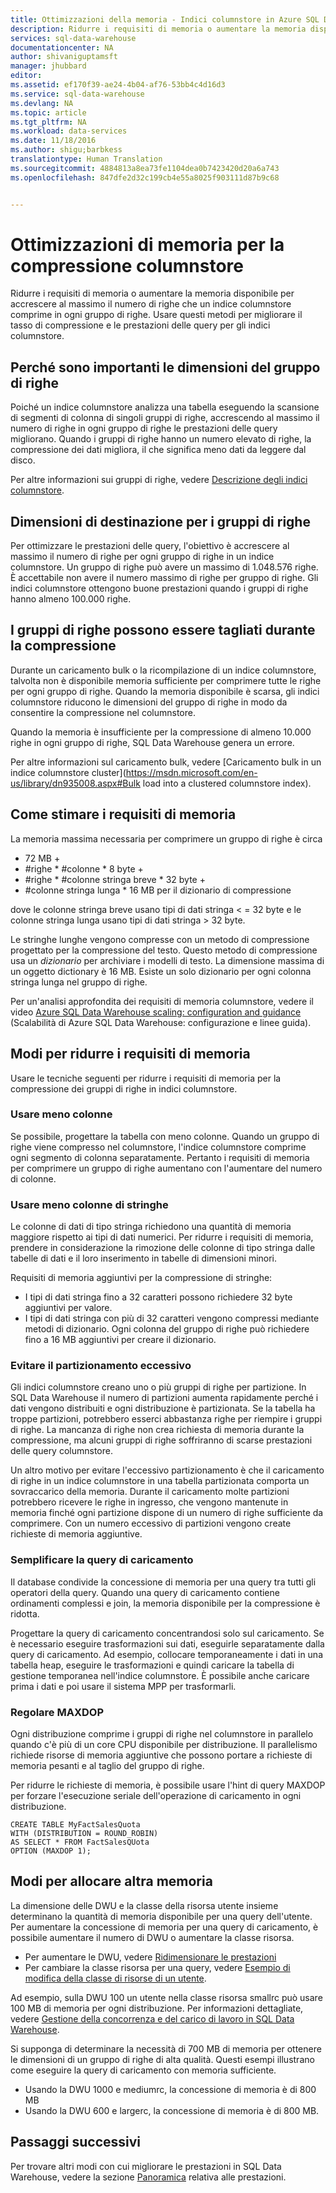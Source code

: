 ```yaml
---
title: Ottimizzazioni della memoria - Indici columnstore in Azure SQL Data Warehouse | documentazione Microsoft
description: Ridurre i requisiti di memoria o aumentare la memoria disponibile per accrescere al massimo il numero di righe che un indice columnstore comprime in ogni gruppo di righe.
services: sql-data-warehouse
documentationcenter: NA
author: shivaniguptamsft
manager: jhubbard
editor: 
ms.assetid: ef170f39-ae24-4b04-af76-53bb4c4d16d3
ms.service: sql-data-warehouse
ms.devlang: NA
ms.topic: article
ms.tgt_pltfrm: NA
ms.workload: data-services
ms.date: 11/18/2016
ms.author: shigu;barbkess
translationtype: Human Translation
ms.sourcegitcommit: 4884813a8ea73fe1104dea0b7423420d20a6a743
ms.openlocfilehash: 847dfe2d32c199cb4e55a8025f903111d87b9c68


---
```


# <a name="memory-optimizations-for-columnstore-compression"></a>Ottimizzazioni di memoria per la compressione columnstore

Ridurre i requisiti di memoria o aumentare la memoria disponibile per accrescere al massimo il numero di righe che un indice columnstore comprime in ogni gruppo di righe.  Usare questi metodi per migliorare il tasso di compressione e le prestazioni delle query per gli indici columnstore.

## <a name="why-the-rowgroup-size-matters"></a>Perché sono importanti le dimensioni del gruppo di righe
Poiché un indice columnstore analizza una tabella eseguendo la scansione di segmenti di colonna di singoli gruppi di righe, accrescendo al massimo il numero di righe in ogni gruppo di righe le prestazioni delle query migliorano. Quando i gruppi di righe hanno un numero elevato di righe, la compressione dei dati migliora, il che significa meno dati da leggere dal disco.

Per altre informazioni sui gruppi di righe, vedere [Descrizione degli indici columnstore](https://msdn.microsoft.com/library/gg492088.aspx). 

## <a name="target-size-for-rowgroups"></a>Dimensioni di destinazione per i gruppi di righe
Per ottimizzare le prestazioni delle query, l'obiettivo è accrescere al massimo il numero di righe per ogni gruppo di righe in un indice columnstore. Un gruppo di righe può avere un massimo di 1.048.576 righe. È accettabile non avere il numero massimo di righe per gruppo di righe. Gli indici columnstore ottengono buone prestazioni quando i gruppi di righe hanno almeno 100.000 righe.

## <a name="rowgroups-can-get-trimmed-during-compression"></a>I gruppi di righe possono essere tagliati durante la compressione

Durante un caricamento bulk o la ricompilazione di un indice columnstore, talvolta non è disponibile memoria sufficiente per comprimere tutte le righe per ogni gruppo di righe. Quando la memoria disponibile è scarsa, gli indici columnstore riducono le dimensioni del gruppo di righe in modo da consentire la compressione nel columnstore. 

Quando la memoria è insufficiente per la compressione di almeno 10.000 righe in ogni gruppo di righe, SQL Data Warehouse genera un errore. 

Per altre informazioni sul caricamento bulk, vedere [Caricamento bulk in un indice columnstore cluster](https://msdn.microsoft.com/en-us/library/dn935008.aspx#Bulk load into a clustered columnstore index).

## <a name="how-to-estimate-memory-requirements"></a>Come stimare i requisiti di memoria

<!--
To view an estimate of the memory requirements to compress a rowgroup of maximum size into a columnstore index, download and run the view [dbo.vCS_mon_mem_grant](). This view shows the size of the memory grant that a rowgroup requires for compression in to the columnstore.
-->

La memoria massima necessaria per comprimere un gruppo di righe è circa

- 72 MB +
- \#righe \* \#colonne \* 8 byte +
- \#righe \* \#colonne stringa breve \* 32 byte +
- \#colonne stringa lunga \* 16 MB per il dizionario di compressione

dove le colonne stringa breve usano tipi di dati stringa < = 32 byte e le colonne stringa lunga usano tipi di dati stringa > 32 byte. 

Le stringhe lunghe vengono compresse con un metodo di compressione progettato per la compressione del testo. Questo metodo di compressione usa un *dizionario* per archiviare i modelli di testo. La dimensione massima di un oggetto dictionary è 16 MB. Esiste un solo dizionario per ogni colonna stringa lunga nel gruppo di righe.

Per un'analisi approfondita dei requisiti di memoria columnstore, vedere il video [Azure SQL Data Warehouse scaling: configuration and guidance](https://myignite.microsoft.com/videos/14822) (Scalabilità di Azure SQL Data Warehouse: configurazione e linee guida). 

## <a name="ways-to-reduce-memory-requirements"></a>Modi per ridurre i requisiti di memoria

Usare le tecniche seguenti per ridurre i requisiti di memoria per la compressione dei gruppi di righe in indici columnstore.

### <a name="use-fewer-columns"></a>Usare meno colonne
Se possibile, progettare la tabella con meno colonne. Quando un gruppo di righe viene compresso nel columnstore, l'indice columnstore comprime ogni segmento di colonna separatamente. Pertanto i requisiti di memoria per comprimere un gruppo di righe aumentano con l'aumentare del numero di colonne. 


### <a name="use-fewer-string-columns"></a>Usare meno colonne di stringhe
Le colonne di dati di tipo stringa richiedono una quantità di memoria maggiore rispetto ai tipi di dati numerici. Per ridurre i requisiti di memoria, prendere in considerazione la rimozione delle colonne di tipo stringa dalle tabelle di dati e il loro inserimento in tabelle di dimensioni minori.

Requisiti di memoria aggiuntivi per la compressione di stringhe:

- I tipi di dati stringa fino a 32 caratteri possono richiedere 32 byte aggiuntivi per valore.
- I tipi di dati stringa con più di 32 caratteri vengono compressi mediante metodi di dizionario.  Ogni colonna del gruppo di righe può richiedere fino a 16 MB aggiuntivi per creare il dizionario. 

### <a name="avoid-over-partitioning"></a>Evitare il partizionamento eccessivo

Gli indici columnstore creano uno o più gruppi di righe per partizione. In SQL Data Warehouse il numero di partizioni aumenta rapidamente perché i dati vengono distribuiti e ogni distribuzione è partizionata. Se la tabella ha troppe partizioni, potrebbero esserci abbastanza righe per riempire i gruppi di righe. La mancanza di righe non crea richiesta di memoria durante la compressione, ma alcuni gruppi di righe soffriranno di scarse prestazioni delle query columnstore.

Un altro motivo per evitare l'eccessivo partizionamento è che il caricamento di righe in un indice columnstore in una tabella partizionata comporta un sovraccarico della memoria. Durante il caricamento molte partizioni potrebbero ricevere le righe in ingresso, che vengono mantenute in memoria finché ogni partizione dispone di un numero di righe sufficiente da comprimere. Con un numero eccessivo di partizioni vengono create richieste di memoria aggiuntive. 

### <a name="simplify-the-load-query"></a>Semplificare la query di caricamento

Il database condivide la concessione di memoria per una query tra tutti gli operatori della query. Quando una query di caricamento contiene ordinamenti complessi e join, la memoria disponibile per la compressione è ridotta.

Progettare la query di caricamento concentrandosi solo sul caricamento. Se è necessario eseguire trasformazioni sui dati, eseguirle separatamente dalla query di caricamento. Ad esempio, collocare temporaneamente i dati in una tabella heap, eseguire le trasformazioni e quindi caricare la tabella di gestione temporanea nell'indice columnstore. È possibile anche caricare prima i dati e poi usare il sistema MPP per trasformarli.

### <a name="adjust-maxdop"></a>Regolare MAXDOP

Ogni distribuzione comprime i gruppi di righe nel columnstore in parallelo quando c'è più di un core CPU disponibile per distribuzione. Il parallelismo richiede risorse di memoria aggiuntive che possono portare a richieste di memoria pesanti e al taglio del gruppo di righe. 

Per ridurre le richieste di memoria, è possibile usare l'hint di query MAXDOP per forzare l'esecuzione seriale dell'operazione di caricamento in ogni distribuzione.

```
CREATE TABLE MyFactSalesQuota 
WITH (DISTRIBUTION = ROUND_ROBIN)
AS SELECT * FROM FactSalesQUota 
OPTION (MAXDOP 1);
```

## <a name="ways-to-allocate-more-memory"></a>Modi per allocare altra memoria

La dimensione delle DWU e la classe della risorsa utente insieme determinano la quantità di memoria disponibile per una query dell'utente. Per aumentare la concessione di memoria per una query di caricamento, è possibile aumentare il numero di DWU o aumentare la classe risorsa.

- Per aumentare le DWU, vedere [Ridimensionare le prestazioni](sql-data-warehouse-manage-compute-overview.md#scale-performance)
- Per cambiare la classe risorsa per una query, vedere [Esempio di modifica della classe di risorse di un utente](sql-data-warehouse-develop-concurrency.md#change-a-user-resource-class-example).

Ad esempio, sulla DWU 100 un utente nella classe risorsa smallrc può usare 100 MB di memoria per ogni distribuzione. Per informazioni dettagliate, vedere [Gestione della concorrenza e del carico di lavoro in SQL Data Warehouse](sql-data-warehouse-develop-concurrency.md).

Si supponga di determinare la necessità di 700 MB di memoria per ottenere le dimensioni di un gruppo di righe di alta qualità. Questi esempi illustrano come eseguire la query di caricamento con memoria sufficiente.

- Usando la DWU 1000 e mediumrc, la concessione di memoria è di 800 MB
- Usando la DWU 600 e largerc, la concessione di memoria è di 800 MB.


## <a name="next-steps"></a>Passaggi successivi

Per trovare altri modi con cui migliorare le prestazioni in SQL Data Warehouse, vedere la sezione [Panoramica](sql-data-warehouse-overview-manage-user-queries.md) relativa alle prestazioni.

<!--Image references-->

<!--Article references-->


<!--MSDN references-->

<!--Other Web references-->



<!--HONumber=Nov16_HO3-->


